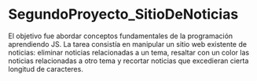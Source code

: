 # SegundoProyecto_SitioDeNoticias
El objetivo fue abordar conceptos fundamentales de la programación aprendiendo JS.
La tarea consistía en manipular un sitio web existente de noticias: eliminar noticias relacionadas a un tema, resaltar con un color las noticias relacionadas a otro tema y recortar noticias que excedieran cierta longitud de caracteres.
